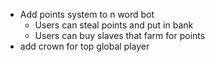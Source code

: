 - Add points system to n word bot
  - Users can steal points and put in bank
  - Users can buy slaves that farm for points
- add crown for top global player